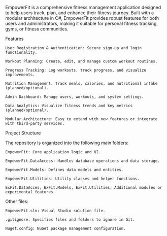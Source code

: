 EmpowerFit is a comprehensive fitness management application designed to help users track, plan, and enhance their fitness journey. Built with a modular architecture in C#, EmpowerFit provides robust features for both users and administrators, making it suitable for personal fitness tracking, gyms, or fitness communities.

Features

    User Registration & Authentication: Secure sign-up and login functionality.

    Workout Planning: Create, edit, and manage custom workout routines.

    Progress Tracking: Log workouts, track progress, and visualize improvements.

    Nutrition Management: Track meals, calories, and nutritional intake (planned/optional).

    Admin Dashboard: Manage users, workouts, and system settings.

    Data Analytics: Visualize fitness trends and key metrics (planned/optional).

    Modular Architecture: Easy to extend with new features or integrate with third-party services.

Project Structure

The repository is organized into the following main folders:

    EmpowerFit: Core application logic and UI.

    EmpowerFit.DataAccess: Handles database operations and data storage.

    EmpowerFit.Models: Defines data models and entities.

    EmpowerFit.Utilities: Utility classes and helper functions.

    ExFit.DataAcces, ExFit.Models, ExFit.Utilities: Additional modules or experimental features.

Other files:

    EmpowerFit.sln: Visual Studio solution file.

    .gitignore: Specifies files and folders to ignore in Git.

    Nuget.config: NuGet package management configuration.



